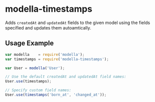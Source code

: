 # modella-timestamps

Adds `createdAt` and `updatedAt` fields to the given model using the fields specified and updates them autoamtically.

## Usage Example

```javascript
var modella    = require('modella');
var timestamps = require('modella-timestamps');

var User = modella('User');

// Use the default createdAt and updatedAt field names:
User.use(timestamps);

// Specify custom field names:
User.use(timestamps('born_at', 'changed_at'));
```
